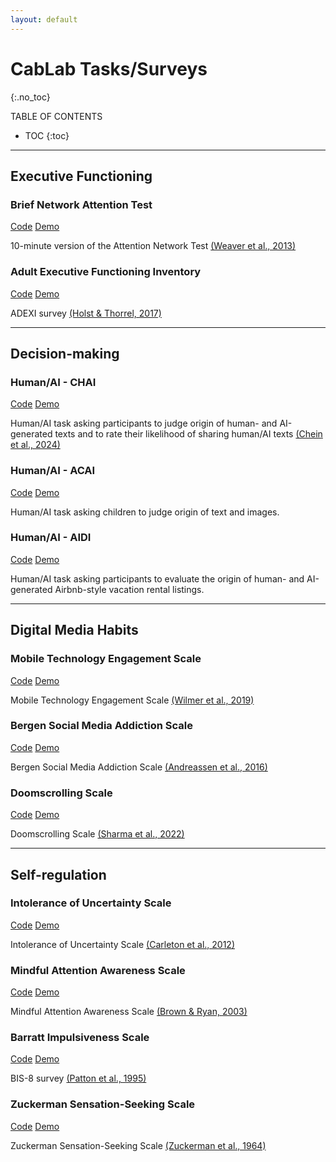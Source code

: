 ```yaml
---
layout: default
---
```


# CabLab Tasks/Surveys
{:.no_toc}

TABLE OF CONTENTS

* TOC
{:toc}

<hr>

## Executive Functioning

### Brief Network Attention Test

<div class="button-container">
  <a href="https://github.com/TUcablab/cablab/tree/main/tasks/brief_attention_network_test" class="demo-button code-button">Code</a>
  <a href="./tasks/brief_attention_network_test/experiment.html" class="demo-button demo-button-style">Demo</a>
</div>

10-minute version of the Attention Network Test <a href="https://pubmed.ncbi.nlm.nih.gov/24205860/">(Weaver et al., 2013)</a>


### Adult Executive Functioning Inventory

<div class="button-container">
  <a href="https://github.com/TUcablab/cablab/tree/main/tasks/ADEXI" class="demo-button code-button">Code</a>
  <a href="./surveys/ADEXI/experiment.html" class="demo-button demo-button-style">Demo</a>
</div>

ADEXI survey <a href="https://onlinelibrary.wiley.com/doi/full/10.1002/mpr.1567">(Holst & Thorrel, 2017)</a>


<hr>

## Decision-making

### Human/AI - CHAI

<div class="button-container">
  <a href="https://github.com/TUcablab/cablab/tree/main/tasks/human_ai_chai" class="demo-button code-button">Code</a>
  <a href="./tasks/human_ai_chai/experiment.html" class="demo-button demo-button-style">Demo</a>
</div>

Human/AI task asking participants to judge origin of human- and AI-generated texts and to rate their likelihood of sharing human/AI texts <a href="https://www.nature.com/articles/s41598-024-76218-y">(Chein et al., 2024)</a>


### Human/AI - ACAI

<div class="button-container">
  <a href="https://github.com/TUcablab/cablab/tree/main/tasks/human_ai_acai" class="demo-button code-button">Code</a>
  <a href="./tasks/human_ai_acai/experiment.html" class="demo-button demo-button-style">Demo</a>
</div>

Human/AI task asking children to judge origin of text and images.


### Human/AI - AIDI

<div class="button-container">
  <a href="https://github.com/TUcablab/cablab/tree/main/tasks/human_ai_aidi" class="demo-button code-button">Code</a>
  <a href="./tasks/human_ai_aidi/experiment.html" class="demo-button demo-button-style">Demo</a>
</div>

Human/AI task asking participants to evaluate the origin of human- and AI-generated Airbnb-style vacation rental listings.



<hr>

## Digital Media Habits

### Mobile Technology Engagement Scale

<div class="button-container">
  <a href="https://github.com/TUcablab/cablab/tree/main/surveys/MTES" class="demo-button code-button">Code</a>
  <a href="./surveys/MTES/experiment.html" class="demo-button demo-button-style">Demo</a>
</div>

Mobile Technology Engagement Scale <a href="https://academic.oup.com/scan/article/14/4/367/5479340">(Wilmer et al., 2019)</a>

### Bergen Social Media Addiction Scale

<div class="button-container">
  <a href="https://github.com/TUcablab/cablab/tree/main/surveys/BSMAS" class="demo-button code-button">Code</a>
  <a href="./surveys/BSMAS/experiment.html" class="demo-button demo-button-style">Demo</a>
</div>

Bergen Social Media Addiction Scale <a href="https://psycnet.apa.org/record/2016-13379-006">(Andreassen et al., 2016)</a>

### Doomscrolling Scale

<div class="button-container">
  <a href="https://github.com/TUcablab/cablab/tree/main/surveys/Doomscrolling" class="demo-button code-button">Code</a>
  <a href="./surveys/Doomscrolling/experiment.html" class="demo-button demo-button-style">Demo</a>
</div>

Doomscrolling Scale <a href="https://psycnet.apa.org/record/2022-17934-001">(Sharma et al., 2022)</a>

<hr>

## Self-regulation

### Intolerance of Uncertainty Scale

<div class="button-container">
  <a href="https://github.com/TUcablab/cablab/tree/main/surveys/IUS" class="demo-button code-button">Code</a>
  <a href="./surveys/IUS/experiment.html" class="demo-button demo-button-style">Demo</a>
</div>

Intolerance of Uncertainty Scale <a href="https://www.sciencedirect.com/science/article/pii/S0887618512000230">(Carleton et al., 2012)</a>

### Mindful Attention Awareness Scale

<div class="button-container">
  <a href="https://github.com/TUcablab/cablab/tree/main/surveys/MAAS" class="demo-button code-button">Code</a>
  <a href="./surveys/MAAS/experiment.html" class="demo-button demo-button-style">Demo</a>
</div>

Mindful Attention Awareness Scale <a href="https://psycnet.apa.org/doiLanding?doi=10.1037%2Ft04259-000">(Brown & Ryan, 2003)</a>

### Barratt Impulsiveness Scale

<div class="button-container">
  <a href="https://github.com/TUcablab/cablab/tree/main/tasks/BIS_8" class="demo-button code-button">Code</a>
  <a href="./surveys/BIS_8/experiment.html" class="demo-button demo-button-style">Demo</a>
</div>

BIS-8 survey <a href="https://onlinelibrary.wiley.com/doi/abs/10.1002/1097-4679(199511)51:6%3C768::AID-JCLP2270510607%3E3.0.CO;2-1">(Patton et al., 1995)</a>

### Zuckerman Sensation-Seeking Scale

<div class="button-container">
  <a href="https://github.com/TUcablab/cablab/tree/main/tasks/SSS" class="demo-button code-button">Code</a>
  <a href="./surveys/SSS/experiment.html" class="demo-button demo-button-style">Demo</a>
</div>

Zuckerman Sensation-Seeking Scale <a href="https://psycnet.apa.org/record/1965-07735-001">(Zuckerman et al., 1964)</a>